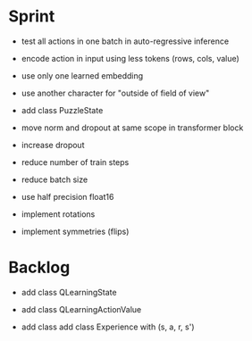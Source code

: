 # Sprint

- test all actions in one batch in auto-regressive inference

- encode action in input using less tokens (rows, cols, value)
- use only one learned embedding
- use another character for "outside of field of view"
- add class PuzzleState
- move norm and dropout at same scope in transformer block
- increase dropout

- reduce number of train steps
- reduce batch size

- use half precision float16
- implement rotations
- implement symmetries (flips)

# Backlog

- add class QLearningState
- add class QLearningActionValue

- add class add class Experience with (s, a, r, s')
